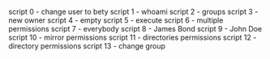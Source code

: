 script 0 - change user to bety
script 1 -  whoami
script 2 - groups
script 3 - new owner
script 4 - empty
script 5 - execute
script 6 - multiple permissions
script 7 - everybody
script 8 - James Bond
script 9 - John Doe
script 10 - mirror permissions
script 11 - directories permissions
script 12 - directory permissions
script 13 - change group
